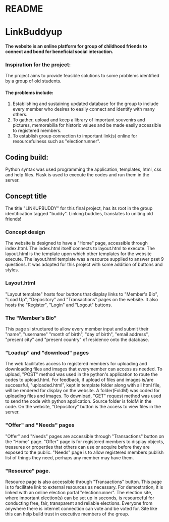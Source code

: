 # README

# LinkBuddyup

#### The website is an online platform for group of childhood friends to connect and bond for beneficial social interaction.

### **Inspiration for the project:**
The project aims to provide feasible solutions to some problems identified by a group of old students.

#### The problems include:
1. Establishing and sustaining updated database for the group to include every member who desires to easily connect and identify with many others.
2. To gather, upload and keep a library of important souvenirs and pictures, memorabilia for historic values and be made easily accessible to registered members.
3. To establish group connection to important link(s) online for resourcefulness such as "electionrunner".

## Coding build:
Python syntax was used programming the application, templates, html, css and help files. Flask is used to execute the codes and run them in the server.

## Concept title
The title "LINKUPBUDDY" for this final project, has its root in the group identification tagged "buddy". Linking buddies, translates to uniting old friends!

### Concept design
The website is designed to have a "Home" page, accessible through index.html. The index.html itself connects to layout.html to execute.
The layout.html is the template upon which other templates for the website execute. The layout.html template was a resource supplied to answer pset 9 questions. It was adopted for this project with some addition of buttons and styles.

### Layout.html
"Layout template" hosts four buttons that display links to "Member's Bio", "Load Up", "Depository" and "Transactions" pages on the website.
It also hosts the "Register", "Login" and "Logout" buttons.

### The "Member's Bio" 
This page si structured to allow every member input and submit their "name", "username" "month of birth", "day of birth", "email address", "present city" and "present country" of residence onto the database.

### "Loadup" and "download" pages
The web facilitates access to registered members for uploading and downloading files and images that everymember can access as needed. To upload, "POST" method was used in the python's application to route the codes to upload.html. For feedback, if upload of files and images is/are successful, "uploaded.html", kept in template folder along with all html file, will be rendered for display on the website. A folder(FoldM) was coded for uploading files and images. To download, "GET" request method was used to send the code with python application. Source folder is foldM in the code. On the website, "Depository" button is the access to view files in the server.

### "Offer" and "Needs" pages
"Offer" and "Needs" pages are accessible through "Transactions" button on the "Home" page. "Offer" page is for registered members to display objects, treasures or properties that others can use or acquire before they are exposed to the public.
"Needs" page is to allow registered members publish list of things they need, perhaps any member may have them.

### "Resource" page.
Resource page is also accessible through "Transactions" button. This page is to facilitate link to external resources as necessary. For demostration, it is linked with an online election portal "electionrunner". The election site, where important election(s) can be set up in seconds, is resourceful for conducting free, fair, transparent and reliable elections. Everyone from anywhere there is internet connection can vote and be voted for. Site like this can help build trust in executive members of the group.

